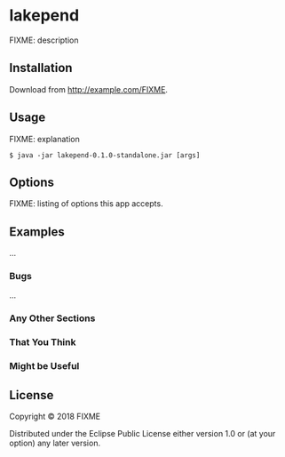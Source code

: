 # lakepend

FIXME: description

## Installation

Download from http://example.com/FIXME.

## Usage

FIXME: explanation

    $ java -jar lakepend-0.1.0-standalone.jar [args]

## Options

FIXME: listing of options this app accepts.

## Examples

...

### Bugs

...

### Any Other Sections
### That You Think
### Might be Useful

## License

Copyright © 2018 FIXME

Distributed under the Eclipse Public License either version 1.0 or (at
your option) any later version.

